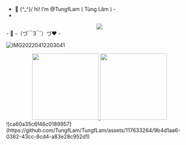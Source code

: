 - 👋 \{^_^}/ hi! I’m @TungfLam ( Tùng Lâm ) -
- 
<div align="center">
<a href="https://github.com/TungfLam/TungfLam">
    <img src="https://komarev.com/ghpvc/?username=TungfLam&color=blue"/>
</a>
</div>
                 - 👀 -（づ￣3￣）づ❤️  -





![IMG20220412203041](https://github.com/TungfLam/TungfLam/assets/117633264/00c71e7d-50f4-46b1-8c3f-57dba67141a8)

<div align="center">
<a
href="https://github.com/anuraghazra/github-readme-stats">
<img height="180em"
src="https://github-readme-stats.vercel.app/api?username=TungfLam&theme=react&show_icons=true&border_radius=25&hide=issues&custom_title=GitHub%20Statistics" />
<img height="180em"
src="https://github-readme-stats.vercel.app/api/top-langs/?username=TungfLam&theme=react&border_radius=25&hide=issues&langs_count=4&custom_title=Top%20Languages" />
</br>
</a>
</div>
![ca60a35c6f46c0189957](https://github.com/TungfLam/TungfLam/assets/117633264/9b4d1aa6-0382-43cc-8cd4-a83e28c952d1)

